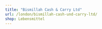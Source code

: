 ```yaml
---
title: "Bismillah Cash & Carry Ltd"
url: /london/bismillah-cash-und-carry-ltd/
shop: Lebensmittel
---
```

